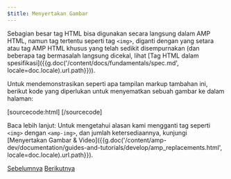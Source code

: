 ```yaml
---
$title: Menyertakan Gambar
---
```


Sebagian besar tag HTML bisa digunakan secara langsung dalam AMP HTML, namun tag tertentu seperti tag `<img>`, diganti dengan yang setara atau tag AMP HTML khusus yang telah sedikit disempurnakan (dan beberapa tag bermasalah langsung dicekal, lihat [Tag HTML dalam spesifikasi]({{g.doc('/content/docs/fundamentals/spec.md', locale=doc.locale).url.path}})).

Untuk mendemonstrasikan seperti apa tampilan markup tambahan ini, berikut kode yang diperlukan untuk menyematkan sebuah gambar ke dalam halaman:

[sourcecode:html]
<amp-img src="welcome.jpg" alt="Welcome" height="400" width="800"></amp-img>
[/sourcecode]

Baca lebih lanjut: Untuk mengetahui alasan kami mengganti tag seperti `<img>` dengan `<amp-img>`, dan jumlah ketersediaannya, kunjungi [Menyertakan Gambar & Video]({{g.doc('/content/amp-dev/documentation/guides-and-tutorials/develop/amp_replacements.html', locale=doc.locale).url.path}}).

<div class="prev-next-buttons">
  <a class="button prev-button" href="{{g.doc('/content/amp-dev/documentation/guides-and-tutorials/start/create/basic_markup.md', locale=doc.locale).url.path}}"><span class="arrow-prev">Sebelumnya</span></a>
  <a class="button next-button" href="{{g.doc('/content/amp-dev/documentation/guides-and-tutorials/start/create/presentation_layout.md', locale=doc.locale).url.path}}"><span class="arrow-next">Berikutnya</span></a>
</div>

